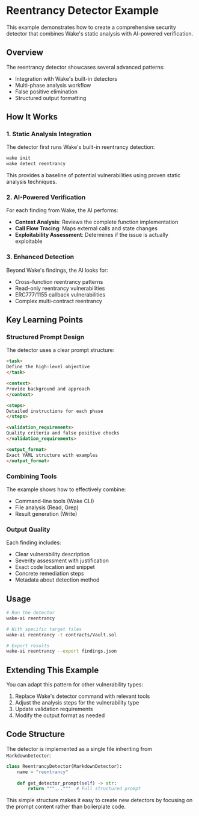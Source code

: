 # Reentrancy Detector Example

This example demonstrates how to create a comprehensive security detector that combines Wake's static analysis with AI-powered verification.

## Overview

The reentrancy detector showcases several advanced patterns:
- Integration with Wake's built-in detectors
- Multi-phase analysis workflow
- False positive elimination
- Structured output formatting

## How It Works

### 1. Static Analysis Integration

The detector first runs Wake's built-in reentrancy detection:
```bash
wake init
wake detect reentrancy
```

This provides a baseline of potential vulnerabilities using proven static analysis techniques.

### 2. AI-Powered Verification

For each finding from Wake, the AI performs:
- **Context Analysis**: Reviews the complete function implementation
- **Call Flow Tracing**: Maps external calls and state changes
- **Exploitability Assessment**: Determines if the issue is actually exploitable

### 3. Enhanced Detection

Beyond Wake's findings, the AI looks for:
- Cross-function reentrancy patterns
- Read-only reentrancy vulnerabilities
- ERC777/1155 callback vulnerabilities
- Complex multi-contract reentrancy

## Key Learning Points

### Structured Prompt Design

The detector uses a clear prompt structure:
```markdown
<task>
Define the high-level objective
</task>

<context>
Provide background and approach
</context>

<steps>
Detailed instructions for each phase
</steps>

<validation_requirements>
Quality criteria and false positive checks
</validation_requirements>

<output_format>
Exact YAML structure with examples
</output_format>
```

### Combining Tools

The example shows how to effectively combine:
- Command-line tools (Wake CLI)
- File analysis (Read, Grep)
- Result generation (Write)

### Output Quality

Each finding includes:
- Clear vulnerability description
- Severity assessment with justification
- Exact code location and snippet
- Concrete remediation steps
- Metadata about detection method

## Usage

```bash
# Run the detector
wake-ai reentrancy

# With specific target files
wake-ai reentrancy -t contracts/Vault.sol

# Export results
wake-ai reentrancy --export findings.json
```

## Extending This Example

You can adapt this pattern for other vulnerability types:
1. Replace Wake's detector command with relevant tools
2. Adjust the analysis steps for the vulnerability type
3. Update validation requirements
4. Modify the output format as needed

## Code Structure

The detector is implemented as a single file inheriting from `MarkdownDetector`:

```python
class ReentrancyDetector(MarkdownDetector):
    name = "reentrancy"
    
    def get_detector_prompt(self) -> str:
        return """..."""  # Full structured prompt
```

This simple structure makes it easy to create new detectors by focusing on the prompt content rather than boilerplate code.
